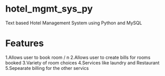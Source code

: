 # hotel_mgmt_sys_py
Text based Hotel Management System using Python and MySQL
# Features
1.Allows user to book room / n
2.Allows user to create bills for rooms booked 
3.Variety of room choices
4.Services like laundry and Restaurant
5.Sepearate billing for the other servics
